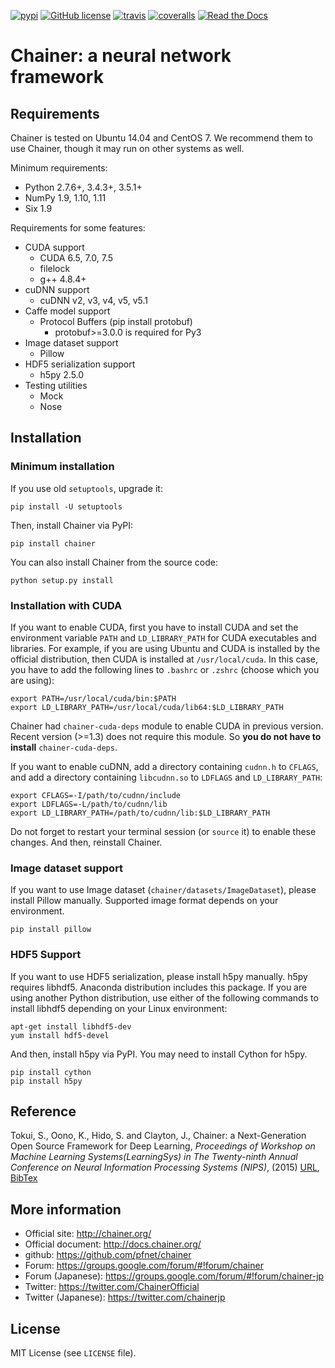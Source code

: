[![pypi](https://img.shields.io/pypi/v/chainer.svg)](https://pypi.python.org/pypi/chainer)
[![GitHub license](https://img.shields.io/github/license/pfnet/chainer.svg)](https://github.com/pfnet/chainer)
[![travis](https://img.shields.io/travis/pfnet/chainer/master.svg)](https://travis-ci.org/pfnet/chainer)
[![coveralls](https://img.shields.io/coveralls/pfnet/chainer.svg)](https://coveralls.io/github/pfnet/chainer)
[![Read the Docs](https://readthedocs.org/projects/chainer/badge/?version=stable)](http://docs.chainer.org/en/stable/?badge=stable)

# Chainer: a neural network framework

## Requirements

Chainer is tested on Ubuntu 14.04 and CentOS 7. We recommend them to use Chainer, though it may run on other systems as well.

Minimum requirements:
- Python 2.7.6+, 3.4.3+, 3.5.1+
- NumPy 1.9, 1.10, 1.11
- Six 1.9

Requirements for some features:
- CUDA support
  - CUDA 6.5, 7.0, 7.5
  - filelock
  - g++ 4.8.4+
- cuDNN support
  - cuDNN v2, v3, v4, v5, v5.1
- Caffe model support
  - Protocol Buffers (pip install protobuf)
    - protobuf>=3.0.0 is required for Py3
- Image dataset support
  - Pillow
- HDF5 serialization support
  - h5py 2.5.0
- Testing utilities
  - Mock
  - Nose

## Installation

### Minimum installation

If you use old ``setuptools``, upgrade it:

```
pip install -U setuptools
```

Then, install Chainer via PyPI:
```
pip install chainer
```

You can also install Chainer from the source code:
```
python setup.py install
```


### Installation with CUDA

If you want to enable CUDA, first you have to install CUDA and set the environment variable `PATH` and `LD_LIBRARY_PATH` for CUDA executables and libraries.
For example, if you are using Ubuntu and CUDA is installed by the official distribution, then CUDA is installed at `/usr/local/cuda`.
In this case, you have to add the following lines to `.bashrc` or `.zshrc` (choose which you are using):
```
export PATH=/usr/local/cuda/bin:$PATH
export LD_LIBRARY_PATH=/usr/local/cuda/lib64:$LD_LIBRARY_PATH
```

Chainer had `chainer-cuda-deps` module to enable CUDA in previous version.
Recent version (>=1.3) does not require this module.
So **you do not have to install** `chainer-cuda-deps`.

If you want to enable cuDNN, add a directory containing `cudnn.h` to `CFLAGS`, and add a directory containing `libcudnn.so` to `LDFLAGS` and `LD_LIBRARY_PATH`:
```
export CFLAGS=-I/path/to/cudnn/include
export LDFLAGS=-L/path/to/cudnn/lib
export LD_LIBRARY_PATH=/path/to/cudnn/lib:$LD_LIBRARY_PATH
```
Do not forget to restart your terminal session (or `source` it) to enable these changes.
And then, reinstall Chainer.


### Image dataset support

If you want to use Image dataset (`chainer/datasets/ImageDataset`), please install Pillow manually.
Supported image format depends on your environment.

```
pip install pillow
```


### HDF5 Support

If you want to use HDF5 serialization, please install h5py manually.
h5py requires libhdf5.
Anaconda distribution includes this package.
If you are using another Python distribution, use either of the following commands to install libhdf5 depending on your Linux environment:

```
apt-get install libhdf5-dev
yum install hdf5-devel
```

And then, install h5py via PyPI.
You may need to install Cython for h5py.

```
pip install cython
pip install h5py
```


## Reference

Tokui, S., Oono, K., Hido, S. and Clayton, J.,
Chainer: a Next-Generation Open Source Framework for Deep Learning,
*Proceedings of Workshop on Machine Learning Systems(LearningSys) in
The Twenty-ninth Annual Conference on Neural Information Processing Systems (NIPS)*, (2015)
[URL](http://learningsys.org/papers/LearningSys_2015_paper_33.pdf), [BibTex](chainer_bibtex.txt)


## More information

- Official site: http://chainer.org/
- Official document: http://docs.chainer.org/
- github: https://github.com/pfnet/chainer
- Forum: https://groups.google.com/forum/#!forum/chainer
- Forum (Japanese): https://groups.google.com/forum/#!forum/chainer-jp
- Twitter: https://twitter.com/ChainerOfficial
- Twitter (Japanese): https://twitter.com/chainerjp

## License

MIT License (see `LICENSE` file).
